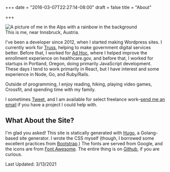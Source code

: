 +++
date = "2016-03-07T22:27:14-08:00"
draft = false
title = "About"

+++

<div class="pull-right inline-image">
  <img class="img-responsive" alt="A picture of me in the Alps with a rainbow in the background" src="/img/about-me-1.jpg" />
  <div class="caption-container">
    <div class="inline-image-caption">This is me, near Innsbruck, Austria.</div>
  </div>
</div>

I've been a developer since 2012, when I started making Wordpress sites. I currently work for [Truss](https://truss.works/), helping to make government digital services better. Before that, I worked for [Ad Hoc](https://adhocteam.us/), where I helped improve the enrollment experience on healthcare.gov, and before that, I worked for startups in Portland, Oregon, doing primarily JavaScript development. These days I tend to work primarily in React, but I have interest and some experience in Node, Go, and Ruby/Rails.

Outside of programming, I enjoy reading, hiking, playing video games, Crossfit, and spending time with my family.

I sometimes [Tweet](https://twitter.com/lieblhan), and I am available for select freelance work–[send me an email](mailto:hanna.liebl@gmail.com?subject=Hello!) if you have a project I could help with.

## What About the Site?

I'm glad you asked! This site is statically generated with [Hugo](https://gohugo.io/), a Golang-based site generator. I wrote the CSS myself (though, I borrowed some excellent practices from [Bootstrap](http://getbootstrap.com).) The fonts are served from Google, and the icons are from [Font Awesome](https://fortawesome.github.io/Font-Awesome/). The entire thing is on [Github](https://github.com/hannaliebl/hannaliebl.com), if you are curious.

<p class="small">Last Updated: 3/13/2021</p>
